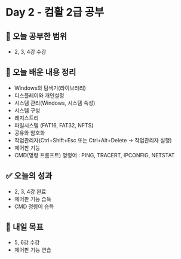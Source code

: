 # Day 2 - 컴활 2급 공부

## 📌 오늘 공부한 범위
- 2, 3, 4강 수강

## 📝 오늘 배운 내용 정리
- Windows의 탐색기(라이브러리)
- 디스플레이와 개인설정
- 시스템 관리(Windows, 시스템 속성)
- 시스템 구성
- 레지스트리
- 파일시스템 (FAT16, FAT32, NFTS)
- 공유와 암호화
- 작업관리자(Ctrl+Shift+Esc 또는 Ctrl+Alt+Delete -> 작업관리자 실행)
- 제어판 기능
- CMD(명령 프롬프트) 명령어 : PING, TRACERT, IPCONFIG, NETSTAT

## ✅ 오늘의 성과
- 2, 3, 4강 완료
- 제어판 기능 습득
- CMD 명령어 습득

## 🎯 내일 목표
- 5, 6강 수강
- 제어판 기능 연습

